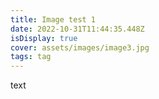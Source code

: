 ```yaml
---
title: Image test 1
date: 2022-10-31T11:44:35.448Z
isDisplay: true
cover: assets/images/image3.jpg
tags: tag
---
```

text